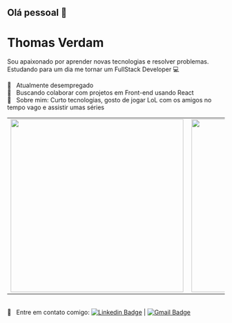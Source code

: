 ## Olá pessoal 👋

# Thomas Verdam

Sou apaixonado por aprender novas tecnologias e resolver problemas.
<br/>Estudando para um dia me tornar um FullStack Developer :computer:

 :boy:  &nbsp; Atualmente desempregado
 <br/> :purple_heart: &nbsp; Buscando colaborar com projetos em Front-end usando React
 <br/> 💬  &nbsp; Sobre mim: Curto tecnologias, gosto de jogar LoL com os amigos no tempo vago e assistir umas séries
 <br/>
 <center>
 <table>
  <tr>
      <td><img width="400px" align="left" src="https://github-readme-stats.vercel.app/api/top-langs/?username=ThVerdam&hide=html&layout=compact&theme=tokyonight" /></td>
      <td><img width="400px" align="left" src="https://github-readme-stats.vercel.app/api?username=ThVerdam&show_icons=true&include_all_commits=true&theme=tokyonight" /></td>
  </tr>
</table>
</center>

 <br/> :email: &nbsp; Entre em contato comigo: [![Linkedin Badge](https://img.shields.io/badge/-ThomasVerdam-blue?style=flat-square&logo=Linkedin&logoColor=white&link=https://www.linkedin.com/in/thomas-verdam-a8799a1b0/)](https://www.linkedin.com/in/thomas-verdam-a8799a1b0/) 
| 
[![Gmail Badge](https://img.shields.io/badge/-thomasverdam@hotmail.com-c14438?style=flat-square&logo=Gmail&logoColor=white&link=mailto:thomasverdam@hotmail.com)](mailto:thomasverdam@hotmail.com)
